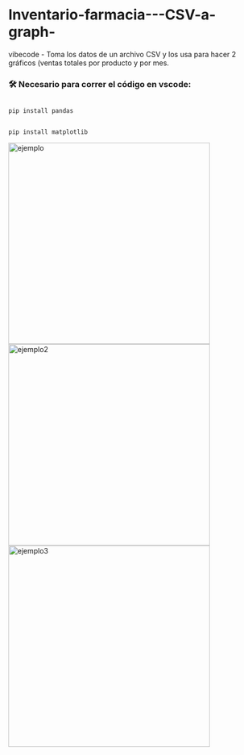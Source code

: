 # Inventario-farmacia---CSV-a-graph-


vibecode - Toma los datos de un archivo CSV y los usa para hacer 2 gráficos (ventas totales por producto y por mes.


### 🛠️ Necesario para correr el código en vscode:
```

pip install pandas
```

```

pip install matplotlib
```


<img width="400" alt="ejemplo" src="https://github.com/user-attachments/assets/da468b0c-13cd-49bd-820e-005dd0bf7080" />
<br>
<img width="400" alt="ejemplo2" src="https://github.com/user-attachments/assets/bbeb6376-62c8-4e94-8c22-4ccaf3ec3d4c" />
<br>
<img width="400" alt="ejemplo3" src="https://github.com/user-attachments/assets/91dd9e89-ca65-4a71-a26b-020e08aca451" />







